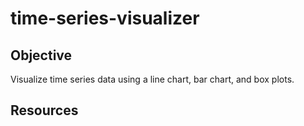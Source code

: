 # time-series-visualizer

## Objective
Visualize time series data using a line chart, bar chart, and box plots.  

## Resources
